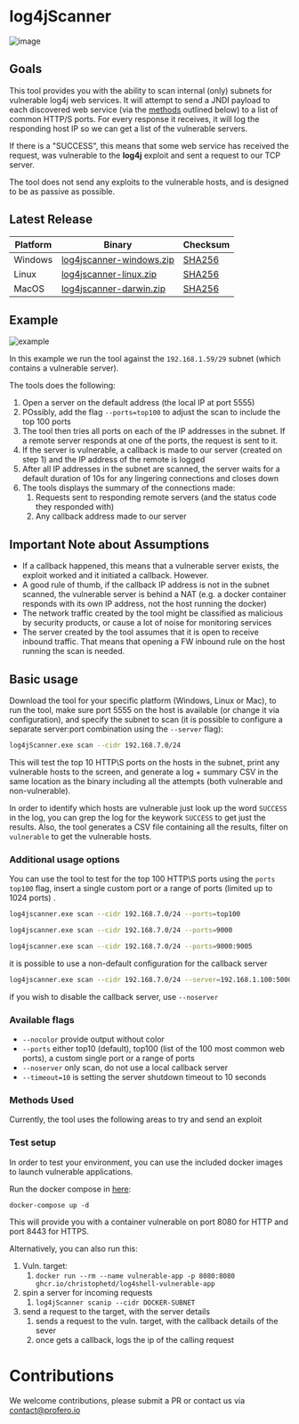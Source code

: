 # log4jScanner

![image](https://user-images.githubusercontent.com/13978578/146378036-eb7ca332-81a1-48a4-ac42-4f320d252ba0.png)


## Goals

This tool provides you with the ability to scan internal (only) subnets for vulnerable log4j web services. 
It will attempt to send a JNDI payload to each discovered web service (via the [methods](#methods_used) outlined below) to a list of common HTTP/S ports. 
For every response it receives, it will log the responding host IP so we can get a list of the vulnerable servers.

If there is a "SUCCESS", this means that some web service has received the request, was vulnerable to the **log4j** exploit and sent a request to our TCP server.

The tool does not send any exploits to the vulnerable hosts, and is designed to be as passive as possible.

## Latest Release

| Platform | Binary   | Checksum |
|----------|----------|----------|
| Windows  |[log4jscanner-windows.zip](https://github.com/proferosec/log4jScanner/releases/download/latest/log4jscanner-windows.zip) | [SHA256](https://github.com/proferosec/log4jScanner/releases/download/latest/windows.sha256.txt) |
| Linux  |[log4jscanner-linux.zip](https://github.com/proferosec/log4jScanner/releases/download/latest/log4jscanner-linux.zip) | [SHA256](https://github.com/proferosec/log4jScanner/releases/download/latest/linux.sha256.txt) |
| MacOS  |[log4jscanner-darwin.zip](https://github.com/proferosec/log4jScanner/releases/download/latest/log4jscanner-darwin.zip) | [SHA256](https://github.com/proferosec/log4jScanner/releases/download/latest/darwin.sha256.txt) |

## Example

![example](https://github.com/proferosec/log4jScanner/blob/staging/movie.gif)

In this example we run the tool against the `192.168.1.59/29` subnet (which contains a vulnerable server). 

The tools does the following:
1. Open a server on the default address (the local IP at port 5555)
2. POssibly, add the flag `--ports=top100` to adjust the scan to include the top 100 ports
3. The tool then tries all ports on each of the IP addresses in the subnet. If a remote server responds at one of the ports, the request is sent to it.
4. If the server is vulnerable, a callback is made to our server (created on step 1) and the IP address of the remote is logged
5. After all IP addresses in the subnet are scanned, the server waits for a default duration of 10s for any lingering connections and closes down
6. The tools displays the summary of the connections made:
   1. Requests sent to responding remote servers (and the status code they responded with)
   2. Any callback address made to our server

## Important Note about Assumptions

* If a callback happened, this means that a vulnerable server exists, the exploit worked and it initiated a callback. 
However.
* A good rule of thumb, if the callback IP address is not in the subnet scanned, the vulnerable server is behind a NAT 
(e.g. a docker container responds with its own IP address, not the host running the docker)
* The network traffic created by the tool might be classified as malicious by security products, or cause a lot of noise for monitoring services
* The server created by the tool assumes that it is open to receive inbound traffic. That means that opening a FW inbound rule on the host running the scan is needed.

## Basic usage

Download the tool for your specific platform (Windows, Linux or Mac), to run the tool, make sure port 5555 on the host is available (or change it via configuration), 
and specify the subnet to scan (it is possible to configure a separate server:port combination using the `--server` flag):

```bash
log4jScanner.exe scan --cidr 192.168.7.0/24
```

This will test the top 10 HTTP\S ports on the hosts in the subnet,  print any vulnerable hosts to the screen, 
and generate a log + summary CSV in the same location as the binary including all the attempts (both vulnerable and non-vulnerable).

In order to identify which hosts are vulnerable just look up the word `SUCCESS` in the log, you can grep the log for the keywork `SUCCESS` to get just the results.
Also, the tool generates a CSV file containing all the results, filter on `vulnerable` to get the vulnerable hosts.

### Additional usage options
You can use the tool to test for the top 100 HTTP\S ports using the `ports top100` flag, insert a single custom port or a range of ports (limited up to 1024 ports) .

```bash
log4jscanner.exe scan --cidr 192.168.7.0/24 --ports=top100
```

```bash
log4jscanner.exe scan --cidr 192.168.7.0/24 --ports=9000
```

```bash
log4jscanner.exe scan --cidr 192.168.7.0/24 --ports=9000:9005
```

it is possible to use a non-default configuration for the callback server
```bash
log4jscanner.exe scan --cidr 192.168.7.0/24 --server=192.168.1.100:5000
```

if you wish to disable the callback server, use `--noserver`

### Available flags

* `--nocolor` provide output without color
* `--ports` either top10 (default), top100 (list of the 100 most common web ports), a custom single port or a range of ports
* `--noserver` only scan, do not use a local callback server
* `--timeout=10` is setting the server shutdown timeout to 10 seconds

### Methods Used

Currently, the tool uses the following areas to try and send an exploit

### Test setup

In order to test your environment, you can use the included docker images to launch vulnerable applications.

Run the docker compose in [here](https://github.com/proferosec/log4jScanner/tree/main/docker):

`docker-compose up -d`

This will provide you with a container vulnerable on port 8080 for HTTP and port 8443 for HTTPS.

Alternatively, you can also run this:
1. Vuln. target: 
   1. `docker run --rm --name vulnerable-app -p 8080:8080 ghcr.io/christophetd/log4shell-vulnerable-app`
2. spin a server for incoming requests
   1. `log4jScanner scanip --cidr DOCKER-SUBNET`
3. send a request to the target, with the server details
   1. sends a request to the vuln. target, with the callback details of the sever
   2. once gets a callback, logs the ip of the calling request


# Contributions

We welcome contributions, please submit a PR or contact us via contact@profero.io
